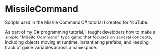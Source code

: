 # MissileCommand
Scripts used in the Missile Command C# tutorial I created for YouTube. 

As part of my C# programming tutorial, I taught developers how to make a simple "Missile Command" type game that focuses on several concepts, including objects moving at runtime, instantiating prefabs, and keeping track of game variables across a namespace. 
